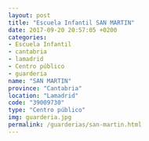 ```yaml
---
layout: post
title: "Escuela Infantil SAN MARTIN"
date: 2017-09-20 20:57:05 +0200
categories:
- Escuela Infantil
- cantabria
- lamadrid
- Centro público
- guarderia
name: "SAN MARTIN"
province: "Cantabria"
location: "Lamadrid"
code: "39009730"
type: "Centro público"
img: guarderia.jpg
permalink: /guarderias/san-martin.html
---
```

